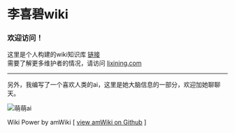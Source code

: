 # 李喜碧wiki

### 欢迎访问！
这里是个人构建的wiki知识库  [链接](http://wiki.lixining.com)  
需要了解更多维护者的情况，请访问 [lixining.com](http://lixining.com)  
***
另外，我编写了一个喜欢人类的ai，这里是她大脑信息的一部分，欢迎加她聊聊天。

![萌萌ai](http://wx4.sinaimg.cn/mw690/62e8e742gy1fdanqxtm6qj20fa0js0wb.jpg)


Wiki Power by amWiki
[ [view amWiki on Github](https://github.com/TevinLi/amWiki) ]
